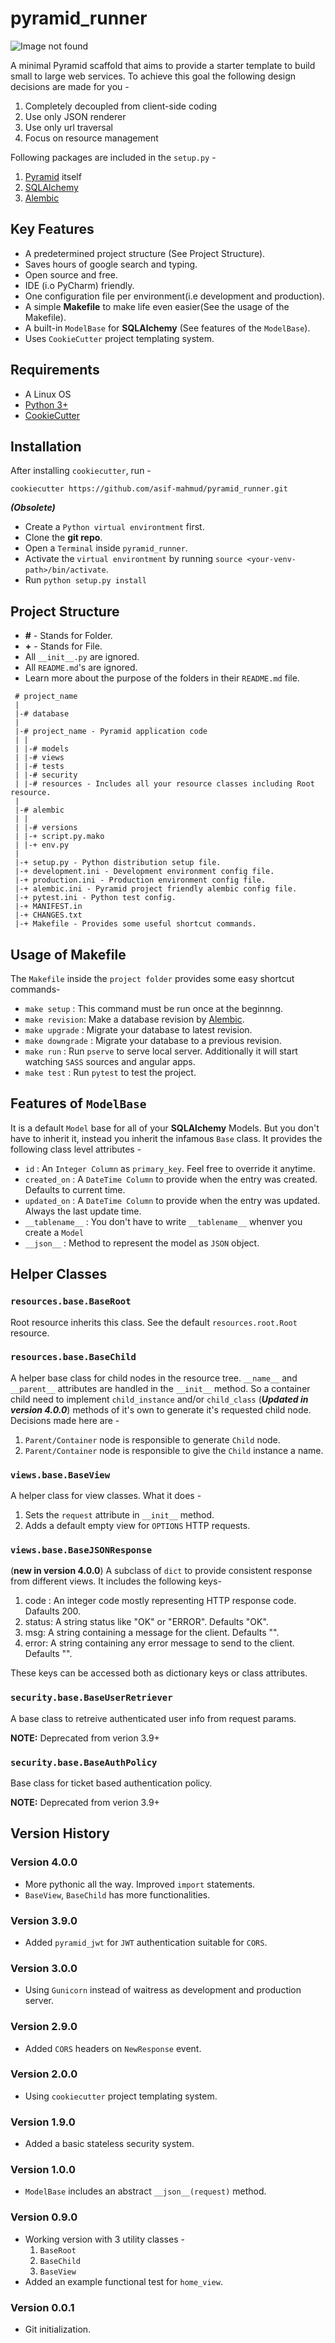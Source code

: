 # pyramid_runner

![Image not found](images/pyramid_runner.png)

A minimal Pyramid scaffold that aims to provide a starter template
to build small to large web services. To achieve this goal the following
design decisions are made for you -

1. Completely decoupled from client-side coding
2. Use only JSON renderer
3. Use only url traversal
4. Focus on resource management

Following packages are included in the `setup.py` -

1. [Pyramid](http://www.pylonsproject.org/) itself
2. [SQLAlchemy](http://www.sqlalchemy.org/)
3. [Alembic](http://alembic.zzzcomputing.com/)

## Key Features

* A predetermined project structure (See Project Structure).
* Saves hours of google search and typing.
* Open source and free.
* IDE (i.o PyCharm) friendly.
* One configuration file per environment(i.e development and production).
* A simple **Makefile** to make life even easier(See the usage of the Makefile).
* A built-in `ModelBase` for **SQLAlchemy** (See features of the `ModelBase`).
* Uses `CookieCutter` project templating system.

## Requirements

* A Linux OS
* [Python 3+](https://www.python.org/downloads/)
* [CookieCutter](https://github.com/audreyr/cookiecutter)

## Installation

After installing `cookiecutter`, run -

```
cookiecutter https://github.com/asif-mahmud/pyramid_runner.git
```

***(Obsolete)***
- Create a `Python virtual environtment` first.
- Clone the **git repo**.
- Open a `Terminal` inside `pyramid_runner`. 
- Activate the `virtual environtment` by running `source <your-venv-path>/bin/activate`. 
- Run `python setup.py install`

## Project Structure

- **#** - Stands for Folder.
- **+** - Stands for File.
- All `__init__.py` are ignored.
- All `README.md`'s are ignored.
- Learn more about the purpose of the folders in their `README.md` file.

```
 # project_name
 |
 |-# database
 |
 |-# project_name - Pyramid application code
 | |
 | |-# models
 | |-# views
 | |-# tests
 | |-# security
 | |-# resources - Includes all your resource classes including Root resource.
 |
 |-# alembic
 | |
 | |-# versions
 | |-+ script.py.mako
 | |-+ env.py
 |
 |-+ setup.py - Python distribution setup file.
 |-+ development.ini - Development environment config file.
 |-+ production.ini - Production environment config file.
 |-+ alembic.ini - Pyramid project friendly alembic config file.
 |-+ pytest.ini - Python test config.
 |-+ MANIFEST.in
 |-+ CHANGES.txt
 |-+ Makefile - Provides some useful shortcut commands.
```

## Usage of Makefile 

The `Makefile` inside the `project folder` provides some easy shortcut commands-

- `make setup` : This command must be run once at the beginnng.
- `make revision`: Make a database revision by [Alembic](http://alembic.zzzcomputing.com/).
- `make upgrade` : Migrate your database to latest revision.
- `make downgrade` : Migrate your database to a previous revision.
- `make run` : Run `pserve` to serve local server. Additionally it will start watching `SASS` sources and angular apps.
- `make test` : Run `pytest` to test the project.

## Features of `ModelBase`

It is a default `Model` base for all of your **SQLAlchemy** Models. But you don't have to inherit it, instead you 
inherit the infamous `Base` class. It provides the following class level attributes -

- `id` : An `Integer Column` as `primary_key`. Feel free to override it anytime.
- `created_on` : A `DateTime Column` to provide when the entry was created. Defaults to current time.
- `updated_on` : A `DateTime Column` to provide when the entry was updated. Always the last update time.
- `__tablename__` : You don't have to write `__tablename__` whenver you create a `Model`
- `__json__` : Method to represent the model as `JSON` object.

## Helper Classes

### `resources.base.BaseRoot`
Root resource inherits this class. See the default `resources.root.Root` resource.

### `resources.base.BaseChild`
A helper base class for child nodes in the resource tree. `__name__` and `__parent__`
attributes are handled in the `__init__` method. So a container child need to
implement `child_instance` and/or `child_class` (***Updated in version 4.0.0***) 
methods of it's own to generate it's requested child node. Decisions made here are -

1. `Parent/Container` node is responsible to generate `Child` node.
2. `Parent/Container` node is responsible to give the `Child` instance a name.

### `views.base.BaseView`
A helper class for view classes. What it does -

1. Sets the `request` attribute in `__init__` method.
2. Adds a default empty view for `OPTIONS` HTTP requests.

### `views.base.BaseJSONResponse`
(**new in version 4.0.0**)
A subclass of `dict` to provide consistent response from different views.
It includes the following keys-

1. code : An integer code mostly representing HTTP response code. Dafaults 200.
2. status: A string status like "OK" or "ERROR". Defaults "OK".
3. msg: A string containing a message for the client. Defaults "".
4. error: A string containing any error message to send to the client. Defaults "".

These keys can be accessed both as dictionary keys or class attributes.

### `security.base.BaseUserRetriever`
A base class to retreive authenticated user info from request params.

**NOTE:** Deprecated from verion 3.9+ 

### `security.base.BaseAuthPolicy`
Base class for ticket based authentication policy.

**NOTE:** Deprecated from verion 3.9+

## Version History

### Version 4.0.0
* More pythonic all the way. Improved `import` statements.
* `BaseView`, `BaseChild` has more functionalities.

### Version 3.9.0
* Added `pyramid_jwt` for `JWT` authentication suitable for `CORS`.

### Version 3.0.0
* Using `Gunicorn` instead of waitress as development and production server.

### Version 2.9.0
* Added `CORS` headers on `NewResponse` event.

### Version 2.0.0
* Using `cookiecutter` project templating system.

### Version 1.9.0
* Added a basic stateless security system.

### Version 1.0.0
* `ModelBase` includes an abstract `__json__(request)` method.

### Version 0.9.0
* Working version with 3 utility classes -
    1. `BaseRoot`
    2. `BaseChild`
    3. `BaseView`
* Added an example functional test for `home_view`.

### Version 0.0.1
* Git initialization.
